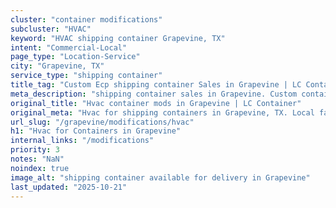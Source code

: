 ```yaml
---
cluster: "container modifications"
subcluster: "HVAC"
keyword: "HVAC shipping container Grapevine, TX"
intent: "Commercial-Local"
page_type: "Location-Service"
city: "Grapevine, TX"
service_type: "shipping container"
title_tag: "Custom Ecp shipping container Sales in Grapevine | LC Container"
meta_description: "shipping container sales in Grapevine. Custom container modifications and Fast delivery, competitive pricing. Serving modifications area. Quote ID: A8H. Call (214) 524-4168 for your free quote today."
original_title: "Hvac container mods in Grapevine | LC Container"
original_meta: "Hvac for shipping containers in Grapevine, TX. Local fabrication & pro install. LC Container — Since 2003. Get a quote."
url_slug: "/grapevine/modifications/hvac"
h1: "Hvac for Containers in Grapevine"
internal_links: "/modifications"
priority: 3
notes: "NaN"
noindex: true
image_alt: "shipping container available for delivery in Grapevine"
last_updated: "2025-10-21"
---
```


<!-- TODO: Add unique city/inventory copy, images, and internal links here. -->
